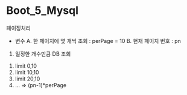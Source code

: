 # Boot_5_Mysql
 
 페이징처리
 
 - 변수
 A. 한 페이지에 몇 개씩 조회 : perPage = 10
 B. 현재 페이지 번호 : pn
 
 1. 일정한 개수만큼 DB 조회
  1) limit 0,10
  2) limit 10,10
  3) limit 20,10
  4) ...
  => (pn-1)*perPage
